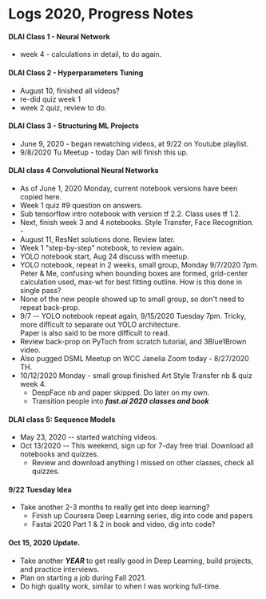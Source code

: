 # Logs 2020, Progress Notes    


#### DLAI Class 1 - Neural Network  
  * week 4 - calculations in detail, to do again. 

#### DLAI Class 2 - Hyperparameters Tuning   
  * August 10, finished all videos?  
  * re-did quiz week 1  
  * week 2 quiz, review to do.  

#### DLAI Class 3 - Structuring ML Projects  	
  * June 9, 2020 - began rewatching videos, at 9/22 on Youtube playlist.  	 
  * 9/8/2020 Tu Meetup - today Dan will finish this up.  
  	  
#### DLAI class 4 Convolutional Neural Networks   	 
  * As of June 1, 2020 Monday, current notebook versions have been copied here.    	    
  * Week 1 quiz #9 question on answers.  	
  * Sub tensorflow intro notebook with version tf 2.2.  Class uses tf 1.2.  	 
  * Next, finish week 3 and 4 notebooks. Style Transfer, Face Recognition.  
    \-	  
  * August 11, ResNet solutions done.  Review later.  
  * Week 1 "step-by-step" notebook, to review again.  
  * YOLO notebook start, Aug 24 discuss with meetup.  
  * YOLO notebook, repeat in 2 weeks, small group, Monday 9/7/2020 7pm.  
    Peter & Me, confusing when bounding boxes are formed, grid-center calculation used, max-wt for best fitting outline.  How is this done in single pass?
  * None of the new people showed up to small group, so don't need to repeat back-prop.  
  * 9/7 -- YOLO notebook repeat again, 9/15/2020 Tuesday 7pm.  Tricky, more difficult to separate out YOLO architecture.  
    Paper is also said to be more difficult to read.   
  * Review back-prop on PyToch from scratch tutorial, and 3Blue1Brown video.  
  * Also pugged DSML Meetup on WCC Janelia Zoom today - 8/27/2020 TH.  
  * 10/12/2020 Monday - small group finished Art Style Transfer nb & quiz week 4. 
    * DeepFace nb and paper skipped.  Do later on my own.  
    * Transition people into ***fast.ai 2020 classes and book***  
  	  
#### DLAI class 5: Sequence Models  
  * May 23, 2020 -- started watching videos.  
  * Oct 13/2020 -- This weekend, sign up for 7-day free trial.  Download all notebooks and quizzes.  
    * Review and download anything I missed on other classes, check all quizzes.  

#### 9/22 Tuesday Idea  
  * Take another 2-3 months to really get into deep learning?  
    - Finish up Coursera Deep Learning series, dig into code and papers  
    - Fastai 2020 Part 1 & 2 in book and video, dig into code?  
    
 #### Oct 15, 2020 Update.  
   * Take another ***YEAR*** to get really good in Deep Learning, build projects, and practice interviews.  
   * Plan on starting a job during Fall 2021.
   * Do high quality work, similar to when I was working full-time.     
    
    
